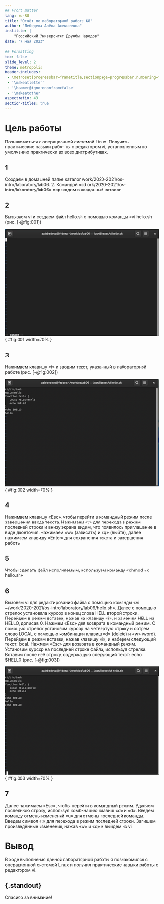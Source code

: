 ```yaml
---
## Front matter
lang: ru-RU
title: "Отчёт по лабораторной работе №8"
author: "Лебедева Алёна Алексеевна"
institute: |
	"Российский Университет Дружбы Народов"
date: "7 мая 2022"

## Formatting
toc: false
slide_level: 2
theme: metropolis
header-includes: 
 - \metroset{progressbar=frametitle,sectionpage=progressbar,numbering=fraction}
 - '\makeatletter'
 - '\beamer@ignorenonframefalse'
 - '\makeatother'
aspectratio: 43
section-titles: true
---
```


# Цель работы

Познакомиться с операционной системой Linux. Получить практические навыки рабо- ты с редактором vi, установленным по умолчанию практически во всех дистрибутивах.

## 1

 Создаем в домашней папке каталог work/2020-2021/os-intro/laboratory/lab06. 2. Командой «cd ork/2020-2021/os-intro/laboratory/lab06» переходим в созданный каталог

## 2

Вызываем vi и создаем файл hello.sh с помощью команды «vi hello.sh
(рис. [-@fig:001])

![vi hello.sh](image/1.png){ #fig:001 width=70% }

## 3

Нажимаем клавишу «i» и вводим текст, указанный в лабораторной работе
(рис. [-@fig:002])

![текст](image/2.png){ #fig:002 width=70% }

## 4

Нажимаем клавишу «Esc», чтобы перейти в командный режим после завершения ввода текста. Нажимаем «:» для перехода в режим последней строки и внизу экрана видим, что появилось приглашение в виде двоеточия. Нажимаем «w» (записать) и «q» (выйти), далее нажимаем клавишу «Enter» для сохранения текста и завершения работы

## 5

Чтобы сделать файл исполняемым, используем команду «chmod +x hello.sh»

## 6

Вызовем vi для редактирования файла с помощью команды «vi ~/work/2020-2021/os-intro/laboratory/lab09/hello.sh». Далее с помощью стрелок установила курсор в конец слова HELL второй строки. Перейдем в режим вставки, нажав на клавишу «i», и заменим HELL на HELLO, дописав O. Нажмем «Esc» для возврата в командный режим. С помощью стрелок установим курсор на четвертую строку и сотрем слово LOCAL с помощью комбинации клавиш «d» (delete) и «w» (word). Перейдем в режим вставки, нажав клавишу «i», и наберем следующий текст: local. Нажмем «Esc» для возврата в командный режим. Установим курсор на последней строке файла, используя стрелки. Вставим после неё строку, содержащую следующий текст: echo $HELLO 
(рис. [-@fig:003])

![редактированиe файла](image/3.png){ #fig:003 width=70% }

## 7

Далее нажимаем «Esc», чтобы перейти в командный режим. Удаляем последнюю строку, используя комбинацию клавиш «d» и «d». Введем команду отмены изменений «u» для отмены последней команды. Введем символ «:» для перехода в режим последней строки. Запишем произведённые изменения, нажав «w» и «q» и выйдем из vi

# Вывод

В ходе выполнения данной лабораторной работы я познакомился с операционной системой Linux и получил практические навыки работы с редактором vi.

## {.standout}

Спасибо за внимание!
